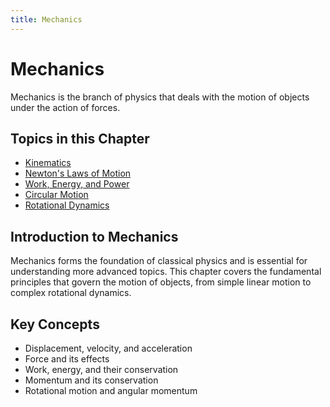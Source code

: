 ```yaml
---
title: Mechanics
---
```


# Mechanics

Mechanics is the branch of physics that deals with the motion of objects under the action of forces.

## Topics in this Chapter

- [Kinematics](/physics/mechanics/kinematics)
- [Newton's Laws of Motion](/physics/mechanics/newtons-laws)
- [Work, Energy, and Power](/physics/mechanics/work-energy-power)
- [Circular Motion](/physics/mechanics/circular-motion)
- [Rotational Dynamics](/physics/mechanics/rotational-dynamics)

## Introduction to Mechanics

Mechanics forms the foundation of classical physics and is essential for understanding more advanced topics. This chapter covers the fundamental principles that govern the motion of objects, from simple linear motion to complex rotational dynamics.

## Key Concepts

- Displacement, velocity, and acceleration
- Force and its effects
- Work, energy, and their conservation
- Momentum and its conservation
- Rotational motion and angular momentum